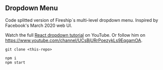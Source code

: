 ## Dropdown Menu 
Code splitted version of Fireship´s multi-level dropdown menu. Inspired by Facebook's March 2020 web UI.

Watch the full [React dropdown tutorial](https://youtu.be/IF6k0uZuypA) on YouTube.
Or follow him on https://www.youtube.com/channel/UCsBjURrPoezykLs9EqgamOA.

```
git clone <this-repo>

npm i
npm start
```
